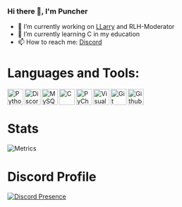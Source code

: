### Hi there 👋, I'm Puncher

- 🔭 I’m currently working on [LLarry](https://github.com/Puncher1/LLarry) and RLH-Moderator
- 🌱 I’m currently learning C in my education
- 📫 How to reach me: [Discord](https://github.com/Puncher1#discord-profile)

# Languages and Tools:
<img align="left" alt="Python" width="36px" src="https://upload.wikimedia.org/wikipedia/commons/thumb/c/c3/Python-logo-notext.svg/2000px-Python-logo-notext.svg.png" />
<img align="left" alt="Discord.py" width="36px" src="https://i.imgur.com/RPrw70n.png" />
<img align="left" alt="MySQL" width="36px" src="https://upload.wikimedia.org/wikipedia/de/d/dd/MySQL_logo.svg" />
<img align="left" alt="C" width="36px" src="https://upload.wikimedia.org/wikipedia/commons/thumb/1/18/C_Programming_Language.svg/1200px-C_Programming_Language.svg.png" />
<img align="left" alt="PyCharm" width="36px" src="https://resources.jetbrains.com/storage/products/pycharm/img/meta/pycharm_logo_300x300.png" />
<img align="left" alt="Visual Studio" width="36px" src="https://upload.wikimedia.org/wikipedia/commons/thumb/5/59/Visual_Studio_Icon_2019.svg/1200px-Visual_Studio_Icon_2019.svg.png" />
<img align="left" alt="Git" width="36px" src="https://garygregory.files.wordpress.com/2016/11/git_logo.png?w=325" />
<img align="left" alt="Github" width="36px" src="https://upload.wikimedia.org/wikipedia/commons/thumb/9/91/Octicons-mark-github.svg/2048px-Octicons-mark-github.svg.png" />

<br />
<br />

# Stats
![Metrics](https://metrics.lecoq.io/Puncher1?template=classic&languages=1&introduction=1&lines=1&activity=1&achievements=1&languages.limit=8&languages.sections=most-used&languages.colors=github&languages.threshold=0%25&languages.indepth=false&languages.recent.load=300&languages.recent.days=14&introduction.title=true&activity.limit=3&activity.load=300&activity.days=3&activity.filter=all&activity.visibility=public&activity.timestamps=false&achievements.threshold=C&achievements.secrets=true&achievements.limit=0&config.timezone=Europe%2FZurich)
# Discord Profile
[![Discord Presence](https://lanyard-profile-readme.vercel.app/api/305354423801217025 )](https://discord.com/users/305354423801217025)
